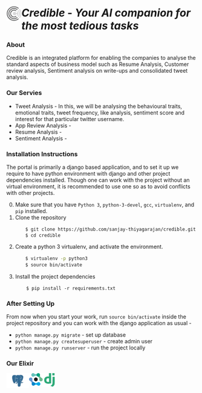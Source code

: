 # <img align="left" alt="LOGO" width="40px" src="https://github.com/sanjay-thiyagarajan/credible/blob/master/images/logo-removebg-preview.png" /><em>Credible</em> - <em>Your AI companion for the most tedious tasks</em>

### About
<p> Credible is an integrated platform for enabling the companies to analyse the standard aspects of business model such as Resume Analysis, Customer review analysis, Sentiment analysis on write-ups and consolidated tweet analysis.</p>

### Our Servies
<ul>
  <li>Tweet Analysis - In this, we will be analysing the behavioural traits, emotional traits, tweet frequency, like analysis, sentiment score and interest for that particular twitter username. </li>
  <li>App Review Analysis - </li>
  <li>Resume Analysis - </li>
  <li>Sentiment Analysis -</li>
 </ul>
 
### Installation Instructions
The portal is primarily a django based application, and to set it up we require to have 
python environment with django and other project dependencies installed. Though one can
work with the project without an virtual environment,  it is recommended to use one so 
as to avoid conflicts with other projects.

0. Make sure that you have `Python 3`, `python-3-devel`, `gcc`, `virtualenv`, and `pip` installed.     
1. Clone the repository

 ```
        $ git clone https://github.com/sanjay-thiyagarajan/credible.git
        $ cd credible
 ```
2. Create a python 3 virtualenv, and activate the environment.
 ```bash
        $ virtualenv -p python3
        $ source bin/activate
 ```   
3. Install the project dependencies
    ```
        $ pip install -r requirements.txt
    ```
### After Setting Up
From now when you start your work, run ``source bin/activate`` inside the project repository and you can work with the django application as usual - 

* `python manage.py migrate` - set up database
* `python manage.py createsuperuser` - create admin user
* `python manage.py runserver`  - run the project locally
 
        


### Our Elixir
<img align="left" alt="PostGreSQL" width="60px" src="https://github.com/sanjay-thiyagarajan/credible/blob/master/images/postgresql-sentimen.png" />
<img align="left" alt="Expert-Ai" width="36px" src="https://github.com/sanjay-thiyagarajan/credible/blob/master/images/expert.ai-sentiment.png" />
<img align="left" alt="Django" width="36px" src="https://github.com/sanjay-thiyagarajan/credible/blob/master/images/dj_sentiment.png" />




